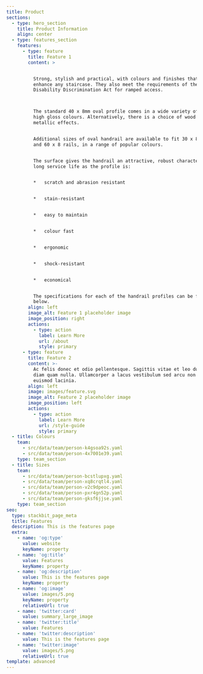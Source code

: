 ```yaml
---
title: Product
sections:
  - type: hero_section
    title: Product Information
    align: center
  - type: features_section
    features:
      - type: feature
        title: Feature 1
        content: >


          Strong, stylish and practical, with colours and finishes that will
          enhance any staircase. They also meet the requirements of the
          Disability Discrimination Act for ramped access.



          The standard 40 x 8mm oval profile comes in a wide variety of matt and
          high gloss colours. Alternatively, there is a choice of wood grain and
          metallic effects.


          Additional sizes of oval handrail are available to fit 30 x 8, 50 x 8
          and 60 x 8 rails, in a range of popular colours.


          The surface gives the handrail an attractive, robust character and a
          long service life as the profile is:


          *   scratch and abrasion resistant


          *   stain-resistant


          *   easy to maintain


          *   colour fast


          *   ergonomic


          *   shock-resistant


          *   economical


          The specifications for each of the handrail profiles can be found
          below.
        align: left
        image_alt: Feature 1 placeholder image
        image_position: right
        actions:
          - type: action
            label: Learn More
            url: /about
            style: primary
      - type: feature
        title: Feature 2
        content: >-
          Ac felis donec et odio pellentesque. Sagittis vitae et leo duis ut
          diam quam nulla. Ullamcorper a lacus vestibulum sed arcu non odio
          euismod lacinia.
        align: left
        image: images/feature.svg
        image_alt: Feature 2 placeholder image
        image_position: left
        actions:
          - type: action
            label: Learn More
            url: /style-guide
            style: primary
  - title: Colours
    team:
      - src/data/team/person-k4gsoa92s.yaml
      - src/data/team/person-4x7001e39.yaml
    type: team_section
  - title: Sizes
    team:
      - src/data/team/person-bcstlupxg.yaml
      - src/data/team/person-xq8crqtl4.yaml
      - src/data/team/person-v2c9dpeoc.yaml
      - src/data/team/person-pxr4gn52p.yaml
      - src/data/team/person-gksf6jjse.yaml
    type: team_section
seo:
  type: stackbit_page_meta
  title: Features
  description: This is the features page
  extra:
    - name: 'og:type'
      value: website
      keyName: property
    - name: 'og:title'
      value: Features
      keyName: property
    - name: 'og:description'
      value: This is the features page
      keyName: property
    - name: 'og:image'
      value: images/5.png
      keyName: property
      relativeUrl: true
    - name: 'twitter:card'
      value: summary_large_image
    - name: 'twitter:title'
      value: Features
    - name: 'twitter:description'
      value: This is the features page
    - name: 'twitter:image'
      value: images/5.png
      relativeUrl: true
template: advanced
---
```

